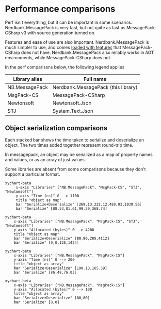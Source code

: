 ﻿# Performance comparisons

Perf isn't everything, but it can be important in some scenarios.
Nerdbank.MessagePack is very fast, but not quite as fast as MessagePack-CSharp v3 with source generation turned on.

Features and ease of use are also important.
Nerdbank.MessagePack is much simpler to use, and comes [loaded with features](migrating.md#feature-comparison) that MessagePack-CSharp does not have.
Nerdbank.MessagePack also reliably works in AOT environments, while MessagePack-CSharp does not.

In the perf comparisons below, the following legend applies

Library alias | Full name
--- | ---
NB.MessagePack | Nerdbank.MessagePack (this library)
MsgPack-CS | MessagePack-CSharp
Newtonsoft | Newtonsoft.Json
STJ | System.Text.Json

## Object serialization comparisons

Each stacked bar shows the time taken to serialize and deserialize an object.
The two times added together represent round-trip time.

In messagepack, an object may be serialized as a map of property names and values, or as an array of just values.

Some libraries are absent from some comparisons because they don't support a particular format.

```mermaid
xychart-beta
     x-axis "Libraries" ["NB.MessagePack", "MsgPack-CS", "STJ", "Newtonsoft"]
     y-axis "Time (ns)" 0 --> 1100
     title "object as map"
     bar "Serialize+Deserialize" [269.13,222.12,480.03,1030.56]
     bar "Serialize" [88.53,81.61,99.59,368.74]
 ```
 ```mermaid
xychart-beta
     x-axis "Libraries" ["NB.MessagePack", "MsgPack-CS", "STJ", "Newtonsoft"]
     y-axis "Allocated (bytes)" 0 --> 4200
     title "object as map"
     bar "Serialize+Deserialize" [80,80,208,4112]
     bar "Serialize" [0,0,128,1424]
 ```
 ```mermaid
xychart-beta
     x-axis "Libraries" ["NB.MessagePack", "MsgPack-CS"]
     y-axis "Time (ns)" 0 --> 200
     title "object as array"
     bar "Serialize+Deserialize" [190.18,185.39]
     bar "Serialize" [86.48,76.03]
 ```
 ```mermaid
xychart-beta
     x-axis "Libraries" ["NB.MessagePack", "MsgPack-CS"]
     y-axis "Allocated (bytes)" 0 --> 100
     title "object as array"
     bar "Serialize+Deserialize" [80,80]
     bar "Serialize" [0,0]
 ```

